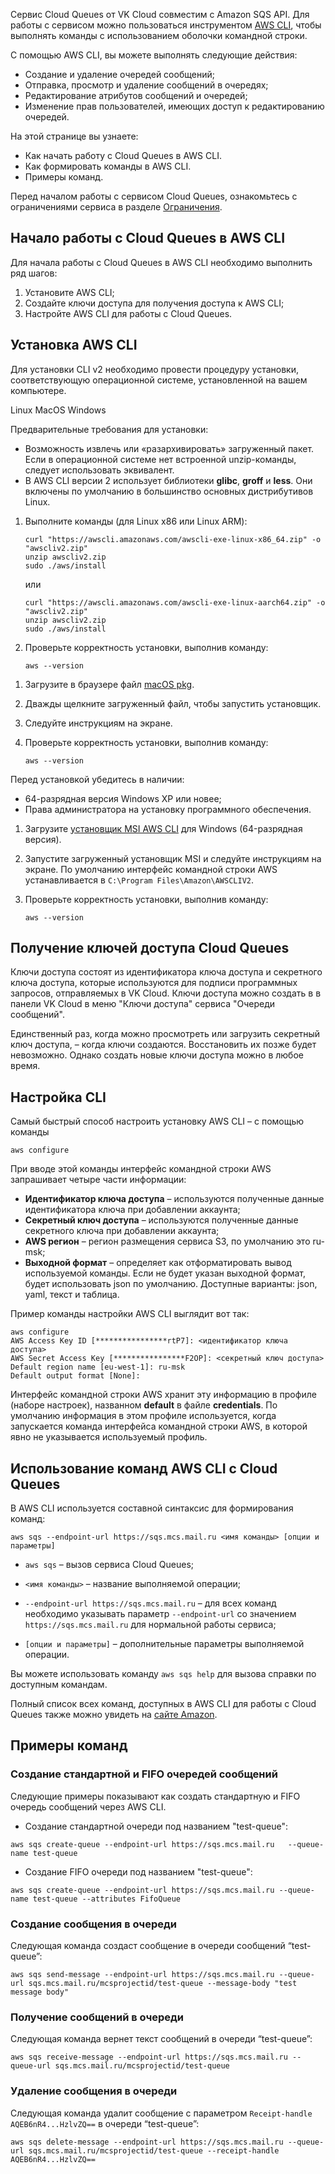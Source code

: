 Сервис Cloud Queues от VK Cloud совместим с Amazon SQS API. Для работы с сервисом можно пользоваться инструментом [AWS CLI](https://aws.amazon.com/ru/cli/), чтобы выполнять команды с использованием оболочки командной строки.

С помощью AWS CLI, вы можете выполнять следующие действия:

- Создание и удаление очередей сообщений;
- Отправка, просмотр и удаление сообщений в очередях;
- Редактирование атрибутов сообщений и очередей;
- Изменение прав пользователей, имеющих доступ к редактированию очередей.

На этой странице вы узнаете:

- Как начать работу с Cloud Queues в AWS CLI.
- Как формировать команды в AWS CLI.
- Примеры команд.

Перед началом работы с сервисом Cloud Queues, ознакомьтесь с ограничениями сервиса в разделе [Ограничения](../../limitations/).

## Начало работы c Cloud Queues в AWS CLI

Для начала работы с Cloud Queues в AWS CLI необходимо выполнить ряд шагов:

1. Установите AWS CLI;
2. Создайте ключи доступа для получения доступа к AWS CLI;
3. Настройте AWS CLI для работы с Cloud Queues.

## Установка AWS CLI

Для установки CLI v2 необходимо провести процедуру установки, соответствующую операционной системе, установленной на вашем компьютере.

<tabs>
<tablist>
<tab>Linux</tab>
<tab>MacOS</tab>
<tab>Windows</tab>
</tablist>
<tabpanel>

Предварительные требования для установки:

- Возможность извлечь или «разархивировать» загруженный пакет. Если в операционной системе нет встроенной unzip-команды, следует использовать эквивалент.
- В AWS CLI версии 2 использует библиотеки **glibc**, **groff** и **less**. Они включены по умолчанию в большинство основных дистрибутивов Linux.

1. Выполните команды (для Linux x86 или Linux ARM):

    ```
    curl "https://awscli.amazonaws.com/awscli-exe-linux-x86_64.zip" -o "awscliv2.zip"
    unzip awscliv2.zip
    sudo ./aws/install
    ```

    или

    ```
    curl "https://awscli.amazonaws.com/awscli-exe-linux-aarch64.zip" -o "awscliv2.zip"
    unzip awscliv2.zip
    sudo ./aws/install
    ```

2. Проверьте корректность установки, выполнив команду:

    ```
    aws --version
    ```

</tabpanel>
<tabpanel>

1. Загрузите в браузере файл [macOS pkg](https://awscli.amazonaws.com/AWSCLIV2.pkg).
1. Дважды щелкните загруженный файл, чтобы запустить установщик.
1. Следуйте инструкциям на экране.
1. Проверьте корректность установки, выполнив команду:

    ```
    aws --version
    ```

</tabpanel>
<tabpanel>

Перед установкой убедитесь в наличии:

- 64-разрядная версия Windows XP или новее;
- Права администратора на установку программного обеспечения.

1. Загрузите [установщик MSI AWS CLI](https://awscli.amazonaws.com/AWSCLIV2.msi) для Windows (64-разрядная версия).
1. Запустите загруженный установщик MSI и следуйте инструкциям на экране. По умолчанию интерфейс командной строки AWS устанавливается в `C:\Program Files\Amazon\AWSCLIV2`.
1. Проверьте корректность установки, выполнив команду:

    ```
    aws --version
    ```

</tabpanel>
</tabs>

## Получение ключей доступа Cloud Queues

Ключи доступа состоят из идентификатора ключа доступа и секретного ключа доступа, которые используются для подписи программных запросов, отправляемых в VK Cloud. Ключи доступа можно создать в в панели VK Cloud в меню "Ключи доступа" сервиса "Очереди сообщений".

Единственный раз, когда можно просмотреть или загрузить секретный ключ доступа, – когда ключи создаются. Восстановить их позже будет невозможно. Однако создать новые ключи доступа можно в любое время.

## Настройка CLI

Самый быстрый способ настроить установку AWS CLI – с помощью команды

```
aws configure
```

При вводе этой команды интерфейс командной строки AWS запрашивает четыре части информации:

- **Идентификатор ключа доступа** – используются полученные данные идентификатора ключа при добавлении аккаунта;
- **Секретный ключ доступа** – используются полученные данные секретного ключа при добавлении аккаунта;
- **AWS регион** – регион размещения сервиса S3, по умолчанию это ru-msk;
- **Выходной формат** – определяет как отформатировать вывод используемой команды. Если не будет указан выходной формат, будет использовать json по умолчанию. Доступные варианты: json, yaml, текст и таблица.

Пример команды настройки AWS CLI выглядит вот так:

```
aws configure
AWS Access Key ID [****************rtP7]: <идентификатор ключа доступа>
AWS Secret Access Key [****************F2OP]: <секретный ключ доступа>
Default region name [eu-west-1]: ru-msk
Default output format [None]:
```

Интерфейс командной строки AWS хранит эту информацию в профиле (наборе настроек), названном **default** в файле **credentials**. По умолчанию информация в этом профиле используется, когда запускается команда интерфейса командной строки AWS, в которой явно не указывается используемый профиль.

## Использование команд AWS CLI с Cloud Queues

В AWS CLI используется составной синтаксис для формирования команд:

```
aws sqs --endpoint-url https://sqs.mcs.mail.ru <имя команды> [опции и параметры]
```

- `aws sqs` – вызов сервиса Cloud Queues;

- `<имя команды>` – название выполняемой операции;

- `--endpoint-url https://sqs.mcs.mail.ru` – для всех команд необходимо указывать параметр `--endpoint-url` со значением `https://sqs.mcs.mail.ru` для нормальной работы сервиса;

- `[опции и параметры]` – дополнительные параметры выполняемой операции.

Вы можете использовать команду `aws sqs help` для вызова справки по доступным командам.

Полный список всех команд, доступных в AWS CLI для работы с Cloud Queues также можно увидеть на [сайте Amazon](https://awscli.amazonaws.com/v2/documentation/api/latest/reference/sqs/index.html#available-commands).

## Примеры команд

### Создание стандартной и FIFO очередей сообщений

Следующие примеры показывают как создать стандартную и FIFO очередь сообщений через AWS CLI.

- Создание стандартной очереди под названием "test-queue":

```
aws sqs create-queue --endpoint-url https://sqs.mcs.mail.ru   --queue-name test-queue
```

- Создание FIFO очереди под названием "test-queue":

```
aws sqs create-queue --endpoint-url https://sqs.mcs.mail.ru --queue-name test-queue --attributes FifoQueue
```

### Создание сообщения в очереди

Следующая команда создаст сообщение в очереди сообщений “test-queue”:

```
aws sqs send-message --endpoint-url https://sqs.mcs.mail.ru --queue-url sqs.mcs.mail.ru/mcsprojectid/test-queue --message-body "test message body"
```

### Получение сообщений в очереди

Следующая команда вернет текст сообщений в очереди “test-queue”:

```
aws sqs receive-message --endpoint-url https://sqs.mcs.mail.ru --queue-url sqs.mcs.mail.ru/mcsprojectid/test-queue
```

### Удаление сообщения в очереди

Следующая команда удалит сообщение c параметром `Receipt-handle AQEB6nR4...HzlvZQ==` в очереди “test-queue”:

```
aws sqs delete-message --endpoint-url https://sqs.mcs.mail.ru --queue-url sqs.mcs.mail.ru/mcsprojectid/test-queue --receipt-handle AQEB6nR4...HzlvZQ==
```
